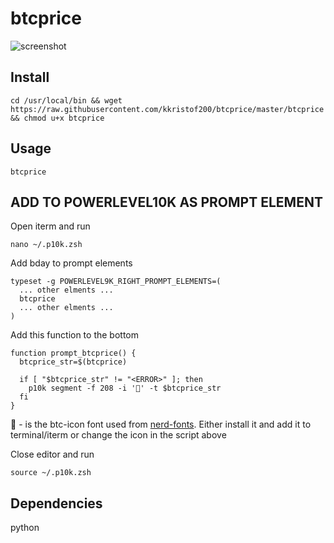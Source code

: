 # btcprice

![screenshot](https://i.imgur.com/3jPwKR7.png)

## Install
~~~~shell
cd /usr/local/bin && wget https://raw.githubusercontent.com/kkristof200/btcprice/master/btcprice && chmod u+x btcprice
~~~~

## Usage
~~~~shell
btcprice
~~~~

## ADD TO POWERLEVEL10K AS PROMPT ELEMENT
Open iterm and run
~~~~shell
nano ~/.p10k.zsh
~~~~

Add bday to prompt elements
~~~~shell
typeset -g POWERLEVEL9K_RIGHT_PROMPT_ELEMENTS=(
  ... other elments ...
  btcprice
  ... other elments ...
)
~~~~

Add this function to the bottom
~~~~shell
function prompt_btcprice() {
  btcprice_str=$(btcprice)

  if [ "$btcprice_str" != "<ERROR>" ]; then
    p10k segment -f 208 -i '' -t $btcprice_str
  fi
}
~~~~
 - is the btc-icon font used from [nerd-fonts](https://github.com/ryanoasis/nerd-fonts). Either install it and add it to terminal/iterm or change the icon in the script above

Close editor and run
~~~~shell
source ~/.p10k.zsh
~~~~

## Dependencies
python
